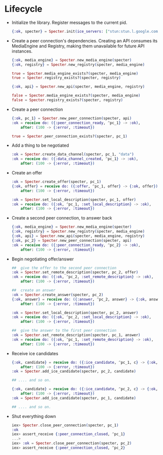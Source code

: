 Lifecycle
========

* Initialize the library. Register messages to the current pid.
  ```elixir
  {:ok, specter} = Specter.init(ice_servers: ["stun:stun.l.google.com:19302"])
  ```

* Create a peer connection's dependencies. Creating an API consumes its MediaEngine
  and Registry, making them unavailable for future API instances.
  ```elixir
  {:ok, media_engine} = Specter.new_media_engine(specter)
  {:ok, registry} = Specter.new_registry(specter, media_engine)

  true = Specter.media_engine_exists?(specter, media_engine)
  true = Specter.registry_exists?(specter, registry)

  {:ok, api} = Specter.new_api(specter, media_engine, registry)

  false = Specter.media_engine_exists?(specter, media_engine)
  false = Specter.registry_exists?(specter, registry)
  ```

* Create a peer connection
  ```elixir
  {:ok, pc_1} = Specter.new_peer_connection(specter, api)
  :ok = receive do: ({:peer_connection_ready, ^pc_1} -> :ok),
      after: (100 -> {:error, :timeout})

  true = Specter.peer_connection_exists?(specter, pc_1)
  ```

* Add a thing to be negotiated
  ```elixir
  :ok = Specter.create_data_channel(specter, pc_1, "data")
  :ok = receive do: ({:data_channel_created, ^pc_1} -> :ok),
      after: (100 -> {:error, :timeout})
  ```

* Create an offer
  ```elixir
  :ok = Specter.create_offer(specter, pc_1)
  {:ok, offer} = receive do: ({:offer, ^pc_1, offer} -> {:ok, offer}),
      after: (100 -> {:error, :timeout})

  :ok = Specter.set_local_description(specter, pc_1, offer)
  :ok = receive do: ({:ok, ^pc_1, :set_local_description} -> :ok),
      after: (100 -> {:error, :timeout})
  ```

* Create a second peer connection, to answer back
  ```elixir
  {:ok, media_engine} = Specter.new_media_engine(specter)
  {:ok, registry} = Specter.new_registry(specter, media_engine)
  {:ok, api} = Specter.new_api(specter, media_engine, registry)
  {:ok, pc_2} = Specter.new_peer_connection(specter, api)
  :ok = receive do: ({:peer_connection_ready, ^pc_2} -> :ok),
      after: (100 -> {:error, :timeout})
  ```

* Begin negotiating offer/answer
  ```elixir
  ##  give the offer to the second peer connection
  :ok = Specter.set_remote_description(specter, pc_2, offer)
  :ok = receive do: ({:ok, ^pc_2, :set_remote_description} -> :ok),
      after: (100 -> {:error, :timeout})

  ##  create an answer
  :ok = Specter.create_answer(specter, pc_2)
  {:ok, answer} = receive do: ({:answer, ^pc_2, answer} -> {:ok, answer}),
      after: (100 -> {:error, :timeout})

  :ok = Specter.set_local_description(specter, pc_2, answer)
  :ok = receive do: ({:ok, ^pc_2, :set_local_description} -> :ok),
      after: (100 -> {:error, :timeout})

  ##  give the answer to the first peer connection
  :ok = Specter.set_remote_description(specter, pc_1, answer)
  :ok = receive do: ({:ok, ^pc_1, :set_remote_description} -> :ok),
      after: (100 -> {:error, :timeout})
  ```

* Receive ice candidates
  ```elixir
  {:ok, candidate} = receive do: ({:ice_candidate, ^pc_1, c} -> {:ok, c}),
      after: (100 -> {:error, :timeout})
  :ok = Specter.add_ice_candidate(specter, pc_2, candidate)

  ## .... and so on.

  {:ok, candidate} = receive do: ({:ice_candidate, ^pc_2, c} -> {:ok, c}),
      after: (100 -> {:error, :timeout})
  :ok = Specter.add_ice_candidate(specter, pc_1, candidate)

  ## .... and so on.
  ```

* Shut everything down
  ```elixir
  iex> Specter.close_peer_connection(specter, pc_1)
  :ok
  iex> assert_receive {:peer_connection_closed, ^pc_1}
  ...>
  iex> :ok = Specter.close_peer_connection(specter, pc_2)
  iex> assert_receive {:peer_connection_closed, ^pc_2}
  ```

